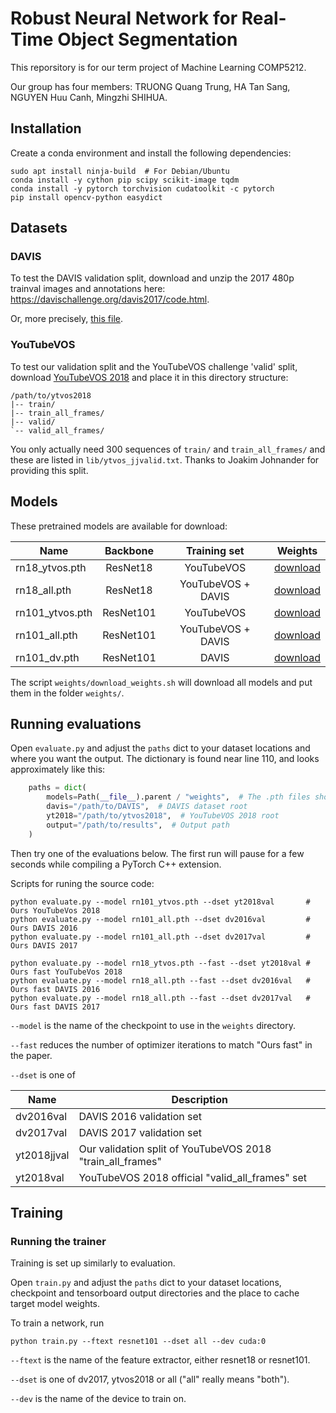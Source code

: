 # Robust Neural Network for Real-Time Object Segmentation
This reporsitory is for our term project of Machine Learning COMP5212.

Our group has four members: 
TRUONG Quang Trung,
HA Tan Sang,
NGUYEN Huu Canh,
Mingzhi SHIHUA.

## Installation
Create a conda environment and install the following dependencies:
```shell script
sudo apt install ninja-build  # For Debian/Ubuntu
conda install -y cython pip scipy scikit-image tqdm
conda install -y pytorch torchvision cudatoolkit -c pytorch
pip install opencv-python easydict
```

## Datasets
### DAVIS

To test the DAVIS validation split, download and unzip the 2017 480p trainval images and annotations here:
<https://davischallenge.org/davis2017/code.html>.

Or, more precisely, [this file](https://data.vision.ee.ethz.ch/csergi/share/davis/DAVIS-2017-trainval-480p.zip).

### YouTubeVOS

To test our validation split and the YouTubeVOS challenge 'valid' split, download [YouTubeVOS 2018](https://youtube-vos.org/dataset/)
and place it in this directory structure:

```
/path/to/ytvos2018
|-- train/
|-- train_all_frames/
|-- valid/
`-- valid_all_frames/
```
You only actually need 300 sequences of `train/` and `train_all_frames/` and these are listed
in `lib/ytvos_jjvalid.txt`. Thanks to Joakim Johnander for providing this split.

## Models

These pretrained models are available for download: 

| Name            | Backbone  | Training set       | Weights  |
|-----------------|:---------:|:------------------:|:--------:|
| rn18_ytvos.pth  | ResNet18  | YouTubeVOS         | [download](https://drive.google.com/open?id=1anOEzUMxXR4ff2qaUJNojAABWuAmaGvw) |
| rn18_all.pth    | ResNet18  | YouTubeVOS + DAVIS | [download](https://drive.google.com/open?id=1t21DG1ts-2NQXDVvuQjW9LY9VVkYuXU5)
| rn101_ytvos.pth | ResNet101 | YouTubeVOS         | [download](https://drive.google.com/open?id=1KFg7ZjdJyhLE58WzEBlznOrDpKmQqviC) |
| rn101_all.pth   | ResNet101 | YouTubeVOS + DAVIS | [download](https://drive.google.com/open?id=1GqaB80sznVkonprCdYhURwGwqiPRhP-v) |
| rn101_dv.pth    | ResNet101 | DAVIS              | [download](https://drive.google.com/open?id=1gRFn2NojH47BjURSws2XIyuTjzFkmuSV) |


The script `weights/download_weights.sh` will download all models and put them in the folder `weights/`.

## Running evaluations

Open `evaluate.py` and adjust the `paths` dict to your dataset locations and where you want the output.
The dictionary is found near line 110, and looks approximately like this:

```python
    paths = dict(
        models=Path(__file__).parent / "weights",  # The .pth files should be here
        davis="/path/to/DAVIS",  # DAVIS dataset root
        yt2018="/path/to/ytvos2018",  # YouTubeVOS 2018 root
        output="/path/to/results",  # Output path
    )
```

Then try one of the evaluations below. The first run will pause for a few seconds while compiling a
PyTorch C++ extension.

Scripts for runing the source code:
```shell script
python evaluate.py --model rn101_ytvos.pth --dset yt2018val       # Ours YouTubeVos 2018
python evaluate.py --model rn101_all.pth --dset dv2016val         # Ours DAVIS 2016
python evaluate.py --model rn101_all.pth --dset dv2017val         # Ours DAVIS 2017

python evaluate.py --model rn18_ytvos.pth --fast --dset yt2018val # Ours fast YouTubeVos 2018
python evaluate.py --model rn18_all.pth --fast --dset dv2016val   # Ours fast DAVIS 2016
python evaluate.py --model rn18_all.pth --fast --dset dv2017val   # Ours fast DAVIS 2017
```

`--model` is the name of the checkpoint to use in the `weights` directory.

`--fast` reduces the number of optimizer iterations to match "Ours fast" in the paper.

`--dset` is one of

  | Name        | Description                                                |
  |-------------|------------------------------------------------------------|
  | dv2016val   | DAVIS 2016 validation set                                  |
  | dv2017val   | DAVIS 2017 validation set                                  |
  | yt2018jjval | Our validation split of YouTubeVOS 2018 "train_all_frames" |
  | yt2018val   | YouTubeVOS 2018 official "valid_all_frames" set            |

## Training

### Running the trainer

Training is set up similarly to evaluation.

Open `train.py` and adjust the `paths` dict to your dataset locations, checkpoint and tensorboard
output directories and the place to cache target model weights.

To train a network, run

```shell script
python train.py --ftext resnet101 --dset all --dev cuda:0
```
`--ftext` is the name of the feature extractor, either resnet18 or resnet101.

`--dset` is one of dv2017, ytvos2018 or all ("all" really means "both").

`--dev` is the name of the device to train on.